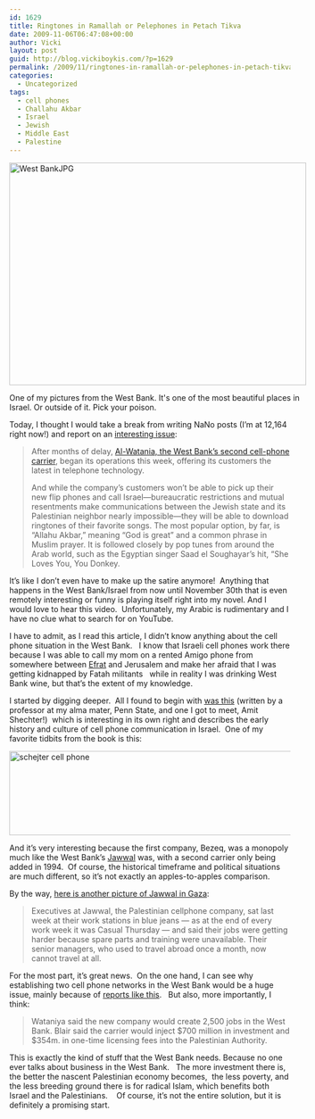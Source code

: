 ```yaml
---
id: 1629
title: Ringtones in Ramallah or Pelephones in Petach Tikva
date: 2009-11-06T06:47:08+00:00
author: Vicki
layout: post
guid: http://blog.vickiboykis.com/?p=1629
permalink: /2009/11/ringtones-in-ramallah-or-pelephones-in-petach-tikva/
categories:
  - Uncategorized
tags:
  - cell phones
  - Challahu Akbar
  - Israel
  - Jewish
  - Middle East
  - Palestine
---
```

<div id="attachment_1631" style="width: 542px" class="wp-caption aligncenter">
  <a href="http://blog.vickiboykis.com/wp-content/uploads/2009/11/West-BankJPG.JPG"><img class="size-full wp-image-1631" title="West BankJPG" src="http://blog.vickiboykis.com/wp-content/uploads/2009/11/West-BankJPG.JPG" alt="West BankJPG" width="532" height="399" /></a>
  
  <p class="wp-caption-text">
    One of my pictures from the West Bank. It's one of the most beautiful places in Israel. Or outside of it. Pick your poison.
  </p>
</div>

Today, I thought I would take a break from writing NaNo posts (I&#8217;m at 12,164 right now!) and report on an [interesting issue](http://www.tabletmag.com/scroll/19947/ringtones-rock-ramallah/):

> After months of delay, [Al-Watania, the West Bank’s second cell-phone carrier](http://www.jpost.com/servlet/Satellite?cid=1256799075149&pagename=JPArticle%2FShowFull), began its operations this week, offering its customers the latest in telephone technology.
> 
> And while the company’s customers won’t be able to pick up their new flip phones and call Israel—bureaucratic restrictions and mutual resentments make communications between the Jewish state and its Palestinian neighbor nearly impossible—they will be able to download ringtones of their favorite songs. The most popular option, by far, is “Allahu Akbar,” meaning “God is great” and a common phrase in Muslim prayer. It is followed closely by pop tunes from around the Arab world, such as the Egyptian singer Saad el Soughayar’s hit, “She Loves You, You Donkey.

It&#8217;s like I don&#8217;t even have to make up the satire anymore!  Anything that happens in the West Bank/Israel from now until November 30th that is even remotely interesting or funny is playing itself right into my novel. And I would love to hear this video.  Unfortunately, my Arabic is rudimentary and I have no clue what to search for on YouTube.

I have to admit, as I read this article, I didn&#8217;t know anything about the cell phone situation in the West Bank.   I know that Israeli cell phones work there because I was able to call my mom on a rented Amigo phone from somewhere between [Efrat](http://en.wikipedia.org/wiki/Efrat) and Jerusalem and make her afraid that I was getting kidnapped by Fatah militants   while in reality I was drinking West Bank wine, but that&#8217;s the extent of my knowledge.

I started by digging deeper.  All I found to begin with [was this](http://books.google.com/books?id=ggO4zz1jJ1MC&lpg=PA30&ots=Wz7Wp2Ou10&dq=palestinian%20cell%20phone%20companies&lr=&pg=PA30#v=onepage&q=&f=false) (written by a professor at my alma mater, Penn State, and one I got to meet, Amit Shechter!)  which is interesting in its own right and describes the early history and culture of cell phone communication in Israel.  One of my favorite tidbits from the book is this:

[<img class="aligncenter size-full wp-image-1635" title="schejter cell phone" src="http://blog.vickiboykis.com/wp-content/uploads/2009/11/schejter-cell-phone.JPG" alt="schejter cell phone" width="565" height="151" />](http://blog.vickiboykis.com/wp-content/uploads/2009/11/schejter-cell-phone.JPG)

And it&#8217;s very interesting because the first company, Bezeq, was a monopoly much like the West Bank&#8217;s [Jawwal](http://www.jawwal.ps/) was, with a second carrier only being added in 1994.  Of course, the historical timeframe and political situations are much different, so it&#8217;s not exactly an apples-to-apples comparison.

By the way, [here is another picture of Jawwal in Gaza](http://www.nytimes.com/2009/10/27/world/middleeast/27gaza.html):

> Executives at Jawwal, the Palestinian cellphone company, sat last week at their work stations in blue jeans — as at the end of every work week it was Casual Thursday — and said their jobs were getting harder because spare parts and training were unavailable. Their senior managers, who used to travel abroad once a month, now cannot travel at all.

For the most part, it&#8217;s great news.  On the one hand, I can see why establishing two cell phone networks in the West Bank would be a huge issue, mainly because of [reports like this](http://books.google.com/books?id=VKFMTDnapl4C&lpg=PA29&ots=jDfFN7WfF8&dq=palestinian%20cell%20phone%20companies&lr=&pg=PA29#v=onepage&q=&f=false).   But also, more importantly, I think:

> <span>Wataniya said the new company would create 2,500 jobs in the West Bank. Blair said the carrier would inject $700 million in investment and $354m. in one-time licensing fees into the Palestinian Authority. </span>

<span>This is exactly the kind of stuff that the West Bank needs. Because no one ever talks about business in the West Bank.   The more investment there is, the better the nascent Palestinian economy becomes,  the less poverty, and the less breeding ground there is for radical Islam, which benefits both Israel and the Palestinians.    Of course, it&#8217;s not the entire solution, but it is definitely a promising start.<br /> </span>